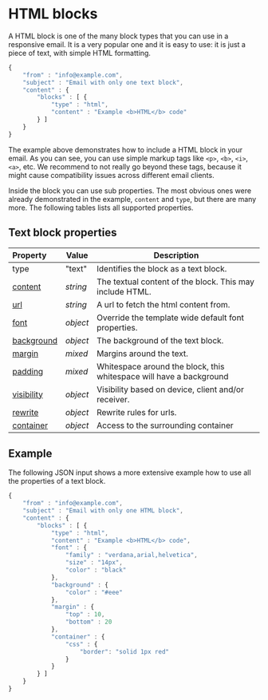 # HTML blocks

A HTML block is one of the many block types that you can use in a responsive
email. It is a very popular one and it is easy to use: it is just a piece of text, 
with simple HTML formatting.

```javascript
{
    "from" : "info@example.com",
    "subject" : "Email with only one text block",
    "content" : {
        "blocks" : [ {
            "type" : "html",
            "content" : "Example <b>HTML</b> code"
        } ]
    }
}
```

The example above demonstrates how to include a HTML block in your email. 
As you can see, you can use simple markup tags like `<p>`, `<b>`, `<i>`, `<a>`, etc. 
We recommend to not really go beyond these tags, because it might cause 
compatibility issues across different email clients.

Inside the block you can use sub properties. The most obvious ones were
already demonstrated in the example, `content` and `type`, but there are
many more. The following tables lists all supported properties.

## Text block properties

| Property | Value | Description                                                                                                                  |
|:---------|-------|------------------------------------------------------------------------------------------------------------------------------|
| type | "text" | Identifies the block as a text block.                                                                                           |
| [content](ResponsiveEmail/json/property-html-content) | _string_ | The textual content of the block. This may include HTML.      |
| [url](ResponsiveEmail/json/property-url) | _string_ | A url to fetch the html content from.                                      |
| [font](ResponsiveEmail/json/property-font) | _object_ | Override the template wide default font properties.                      |
| [background](ResponsiveEmail/json/property-background) | _object_ | The background of the text block.                            |
| [margin](ResponsiveEmail/json/property-margin) | _mixed_ | Margins around the text.                                              |
| [padding](ResponsiveEmail/json/property-padding) | _mixed_ | Whitespace around the block, this whitespace will have a background |
| [visibility](ResponsiveEmail/json/property-visibility) | _object_ | Visibility based on device, client and/or receiver.          |
| [rewrite](ResponsiveEmail/json/property-rewrite) | _object_ | Rewrite rules for urls.                                            |
| [container](ResponsiveEmail/json/property-container) | _object_ | Access to the surrounding container                            |

## Example

The following JSON input shows a more extensive example how to use all 
the properties of a text block.

```javascript
{
    "from" : "info@example.com",
    "subject" : "Email with only one HTML block",
    "content" : {
        "blocks" : [ {
            "type" : "html",
            "content" : "Example <b>HTML</b> code",
            "font" : {
                "family" : "verdana,arial,helvetica",
                "size" : "14px",
                "color" : "black"
            },
            "background" : {
                "color" : "#eee"
            },
            "margin" : {
                "top" : 10,
                "bottom" : 20
            },
            "container" : {
                "css" : {
                    "border": "solid 1px red"
                }
            }
        } ]
    }
}
```
